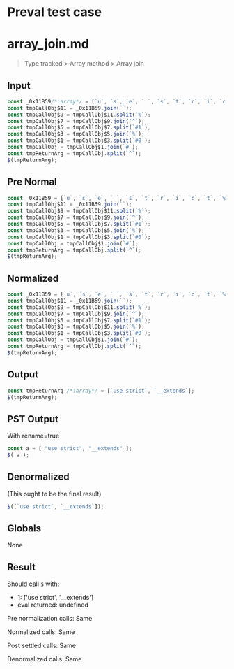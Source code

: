 # Preval test case

# array_join.md

> Type tracked > Array method > Array join
>
>

## Input

`````js filename=intro
const _0x11B59/*:array*/ = [`u`, `s`, `e`, ` `, `s`, `t`, `r`, `i`, `c`, `t`, `%`, `_`, `_`, `e`, `x`, `t`, `e`, `n`, `d`, `s`];
const tmpCallObj$11 = _0x11B59.join(``);
const tmpCallObj$9 = tmpCallObj$11.split(`%`);
const tmpCallObj$7 = tmpCallObj$9.join(`^`);
const tmpCallObj$5 = tmpCallObj$7.split(`#1`);
const tmpCallObj$3 = tmpCallObj$5.join(`%`);
const tmpCallObj$1 = tmpCallObj$3.split(`#0`);
const tmpCallObj = tmpCallObj$1.join(`#`);
const tmpReturnArg = tmpCallObj.split(`^`);
$(tmpReturnArg);
`````

## Pre Normal


`````js filename=intro
const _0x11B59 = [`u`, `s`, `e`, ` `, `s`, `t`, `r`, `i`, `c`, `t`, `%`, `_`, `_`, `e`, `x`, `t`, `e`, `n`, `d`, `s`];
const tmpCallObj$11 = _0x11B59.join(``);
const tmpCallObj$9 = tmpCallObj$11.split(`%`);
const tmpCallObj$7 = tmpCallObj$9.join(`^`);
const tmpCallObj$5 = tmpCallObj$7.split(`#1`);
const tmpCallObj$3 = tmpCallObj$5.join(`%`);
const tmpCallObj$1 = tmpCallObj$3.split(`#0`);
const tmpCallObj = tmpCallObj$1.join(`#`);
const tmpReturnArg = tmpCallObj.split(`^`);
$(tmpReturnArg);
`````

## Normalized


`````js filename=intro
const _0x11B59 = [`u`, `s`, `e`, ` `, `s`, `t`, `r`, `i`, `c`, `t`, `%`, `_`, `_`, `e`, `x`, `t`, `e`, `n`, `d`, `s`];
const tmpCallObj$11 = _0x11B59.join(``);
const tmpCallObj$9 = tmpCallObj$11.split(`%`);
const tmpCallObj$7 = tmpCallObj$9.join(`^`);
const tmpCallObj$5 = tmpCallObj$7.split(`#1`);
const tmpCallObj$3 = tmpCallObj$5.join(`%`);
const tmpCallObj$1 = tmpCallObj$3.split(`#0`);
const tmpCallObj = tmpCallObj$1.join(`#`);
const tmpReturnArg = tmpCallObj.split(`^`);
$(tmpReturnArg);
`````

## Output


`````js filename=intro
const tmpReturnArg /*:array*/ = [`use strict`, `__extends`];
$(tmpReturnArg);
`````

## PST Output

With rename=true

`````js filename=intro
const a = [ "use strict", "__extends" ];
$( a );
`````

## Denormalized

(This ought to be the final result)


`````js filename=intro
$([`use strict`, `__extends`]);
`````

## Globals

None

## Result

Should call `$` with:
 - 1: ['use strict', '__extends']
 - eval returned: undefined

Pre normalization calls: Same

Normalized calls: Same

Post settled calls: Same

Denormalized calls: Same
